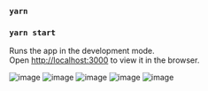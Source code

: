 

### `yarn`

### `yarn start`

Runs the app in the development mode.\
Open [http://localhost:3000](http://localhost:3000) to view it in the browser.

![image](https://github.com/Guilhermelolidev/X-Play/assets/141258877/8ef9b64e-ceac-48f9-a980-eebc74de1fee)
![image](https://github.com/Guilhermelolidev/X-Play/assets/141258877/8f5f23db-26d8-446f-90a0-5c2f94086c67)
![image](https://github.com/Guilhermelolidev/X-Play/assets/141258877/7e88e9bd-250d-4d56-bf12-38d262b78893)
![image](https://github.com/Guilhermelolidev/X-Play/assets/141258877/749f4776-141e-441d-af30-16f8d09593b6)
![image](https://github.com/Guilhermelolidev/X-Play/assets/141258877/7c82d810-37b5-49d7-9816-55c24d64a6f0)





